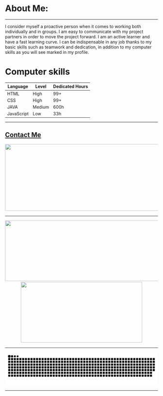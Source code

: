 # About Me:
---
I consider myself a proactive person when it comes to working both individually and in groups. I am easy to communicate with my project partners in order to move the project forward. I am an active learner and have a fast learning curve. I can be indispensable in any job thanks to my basic skills such as teamwork and dedication, in addition to my computer skills as you will see marked in my profile.

# Computer skills
| Language | Level | Dedicated Hours |
|----------|----------|----------|
| HTML | High | 99+
| CSS | High | 99+
| JAVA | Medium | 600h
| JavaScript | Low | 33h
---



[Contact Me](http://www.t.me/marrkitus)	
---

  
<p align="center">
  <img width="800" height="220" src="https://streak-stats.demolab.com?user=Marrkitu2&theme=highcontrast&hide_border=true&border_radius=5&card_width=800">
</p>

---

<p align="center">
  <img width="600" height="200" src="https://github-readme-stats.vercel.app/api?username=Marrkitu2&show_icons=true&theme=vision-friendly-dark">
  <img width="400" height="200" src="https://github-readme-stats.vercel.app/api/top-langs/?username=Marrkitu2&size_weight=0.15&count_weight=0.5&layout=compact&theme=vision-friendly-dark">
</p>

---

<picture>
  <source media="(prefers-color-scheme: dark)" srcset="https://raw.githubusercontent.com/platane/platane/output/github-contribution-grid-snake-dark.svg">
  <source media="(prefers-color-scheme: light)" srcset="https://raw.githubusercontent.com/platane/platane/output/github-contribution-grid-snake.svg">
  <img alt="github contribution grid snake animation" src="https://raw.githubusercontent.com/platane/platane/output/github-contribution-grid-snake.svg">
</picture>

---

<div id="header" align="center">
  <img src="https://komarev.com/ghpvc/?username=Marrkitu2&style=for-the-badge&color=orange" alt=""/>
</div>
